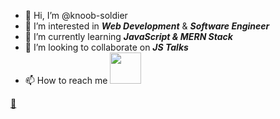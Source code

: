- 👋 Hi, I’m @knoob-soldier
- 👀 I’m interested in ***Web Development*** & ***Software Engineer***
- 🌱 I’m currently learning ***JavaScript & MERN Stack***
- 💞️ I’m looking to collaborate on ***JS Talks***
- 📫 How to reach me 
[<img src="https://user-images.githubusercontent.com/96857239/188796662-1be6c2df-03a2-401d-8608-aafdc0061ab6.gif" width="50" border-radius="50%" />](https://user-images.githubusercontent.com/96857239/188796662-1be6c2df-03a2-401d-8608-aafdc0061ab6.gif)

[🐥](https://www.twitter.com/Santossmmu/)


<!---
knoob-soldier/knoob-soldier is a ✨ special ✨ repository because its `README.md` (this file) appears on your GitHub profile.
You can click the Preview link to take a look at your changes.
--->
